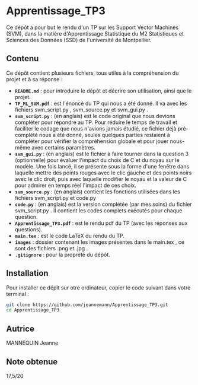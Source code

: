 # Apprentissage_TP3
Ce dépôt a pour but le rendu d'un TP sur les Support Vector Machines (SVM), dans la matière d'Apprentissage Statistique du M2 Statistiques et Sciences des Données (SSD) de l'université de Montpellier.

## Contenu
Ce dépôt contient plusieurs fichiers, tous utiles à la compréhension du projet et à sa réponse :
- **`README.md`** : pour introduire le dépôt et décrire son utilisation, ainsi que le projet.
- **`TP_ML_SVM.pdf`** : est l'énoncé du TP qui nous a été donné. Il va avec les fichiers svm_script.py , svm_source.py et svm_gui.py .
- **`svm_script.py`** : (en anglais) est le code original que nous devions compléter pour répondre au TP. Pour réduire le temps de travail et faciliter le codage que nous n'avions jamais étudié, ce fichier déjà pré-complété nous a été donné, seules quelques parties restaient à compléter pour vérifier la compréhension globale et pour jouer nous-même avec certains paramètres.
- **`svm_gui.py`** : (en anglais) est le fichier à faire tourner dans la question 3 (optionnelle) pour évaluer l'impact du choix de C et du noyau sur le modèle. Une fois lancé, il se présente sous la forme d'une fenêtre dans laquelle mettre des points rouges avec le clic gauche et des points noirs avec le clic droit, puis avec laquelle modifier le noyau et la valeur de C pour admirer en temps réel l'impact de ces choix.
- **`svm_source.py`** : (en anglais) contient les fonctions utilisées dans les fichiers svm_script.py et code.py
- **`code.py`** : (en anglais) est la version complétée (par mes soins) du fichier svm_script.py . Il contient les codes complets exécutés pour chaque question.
- **`Apprentissage_TP3.pdf`** : est le rendu pdf du TP (avec les réponses aux questions).
- **`main.tex`** : est le code LaTeX du rendu du TP.
- **`images`** : dossier contenant les images présentes dans le main.tex , ce sont des fichiers .png et .jpg .
- **`.gitignore`** : pour la propreté du dépôt.


## Installation
Pour installer ce dépît sur otre ordinateur, copier le code suivant dans votre terminal :
```bash
git clone https://github.com/jeannemann/Apprentissage_TP3.git
cd Apprentissage_TP3
```

## Autrice
MANNEQUIN Jeanne

## Note obtenue
17,5/20